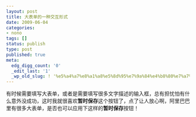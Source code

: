 ```yaml
---
layout: post
title: 大表单的一种交互形式
date: 2009-06-04
categories:
- nono
tags: []
status: publish
type: post
published: true
meta:
  edg_digg_count: '0'
  _edit_last: '1'
  _wp_old_slug: ! '%e5%a4%a7%e8%a1%a8%e5%8d%95%e7%9a%84%e4%b8%80%e7%a7%8d%e4%ba%a4%e4%ba%92%e5%bd%a2%e5%bc%8f'
---
```

<img src="http://i459.photobucket.com/albums/qq316/movinghorse/QQ-1.jpg" border="0" alt=""/><br/>有时候需要填写大表单，或者是需要填写很多文字描述的输入框，总有担忧怕有什么意外没成功，这时我就很喜欢<strong>暂时保存</strong>这个按钮了，点了让人放心啊，阿里巴巴里有很多大表单，是否也可以应用下这样的<strong>暂时保存</strong>按钮！
